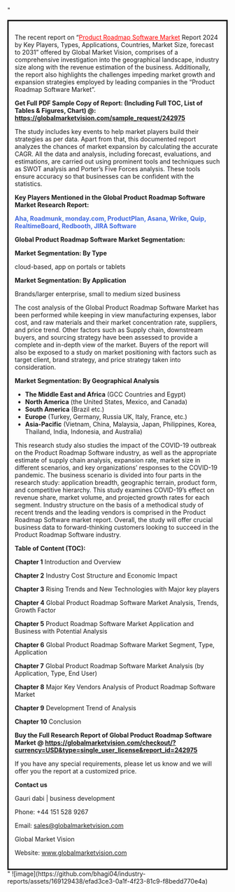 "<div style='border: 3px solid black; padding: 1em;'>

The recent report on “<a style='color: #ff0000;' href='https://globalmarketvision.com/reports/global-product-roadmap-software-market/242975'>Product Roadmap Software Market</a> Report 2024 by Key Players, Types, Applications, Countries, Market Size, forecast to 2031” offered by Global Market Vision, comprises of a comprehensive investigation into the geographical landscape, industry size along with the revenue estimation of the business. Additionally, the report also highlights the challenges impeding market growth and expansion strategies employed by leading companies in the “Product Roadmap Software Market”.

<strong>Get Full PDF Sample Copy of Report: (Including Full TOC, List of Tables &amp; Figures, Chart) @</strong><strong>:</strong><strong> <a style='color: #ff0000;' href='https://globalmarketvision.com/sample_request/242975?utm_source=linkedinPulse&utm_medium=Bhagyashree&utm_campaign=Bhagyashree'><strong>https://globalmarketvision.com/sample_request/242975</strong></a></strong>

The study includes key events to help market players build their strategies as per data. Apart from that, this documented report analyzes the chances of market expansion by calculating the accurate CAGR. All the data and analysis, including forecast, evaluations, and estimations, are carried out using prominent tools and techniques such as SWOT analysis and Porter’s Five Forces analysis. These tools ensure accuracy so that businesses can be confident with the statistics.

<strong>Key Players Mentioned in the Global Product Roadmap Software Market Research Report:</strong>

<strong style='color: #4169e1;'>Aha, Roadmunk, monday.com, ProductPlan, Asana, Wrike, Quip, RealtimeBoard, Redbooth, JIRA Software</strong>

<strong>Global Product Roadmap Software Market Segmentation:</strong>

<strong>Market Segmentation: By Type</strong>

cloud-based, app on portals or tablets

<strong>Market Segmentation: By Application</strong>

Brands/larger enterprise, small to medium sized business

The cost analysis of the Global Product Roadmap Software Market has been performed while keeping in view manufacturing expenses, labor cost, and raw materials and their market concentration rate, suppliers, and price trend. Other factors such as Supply chain, downstream buyers, and sourcing strategy have been assessed to provide a complete and in-depth view of the market. Buyers of the report will also be exposed to a study on market positioning with factors such as target client, brand strategy, and price strategy taken into consideration.

<strong>Market Segmentation: By Geographical Analysis</strong>
<ul>
  <li><strong>The Middle East and Africa</strong> (GCC Countries and Egypt)</li>
  <li><strong>North America</strong> (the United States, Mexico, and Canada)</li>
  <li><strong>South America</strong> (Brazil etc.)</li>
  <li><strong>Europe</strong> (Turkey, Germany, Russia UK, Italy, France, etc.)</li>
  <li><strong>Asia-Pacific</strong> (Vietnam, China, Malaysia, Japan, Philippines, Korea, Thailand, India, Indonesia, and Australia)</li>
</ul>
This research study also studies the impact of the COVID-19 outbreak on the Product Roadmap Software industry, as well as the appropriate estimate of supply chain analysis, expansion rate, market size in different scenarios, and key organizations’ responses to the COVID-19 pandemic. The business scenario is divided into four parts in the research study: application breadth, geographic terrain, product form, and competitive hierarchy. This study examines COVID-19’s effect on revenue share, market volume, and projected growth rates for each segment. Industry structure on the basis of a methodical study of recent trends and the leading vendors is comprised in the Product Roadmap Software market report. Overall, the study will offer crucial business data to forward-thinking customers looking to succeed in the Product Roadmap Software industry.

<strong>Table of Content (TOC): </strong>

<strong>Chapter 1</strong> Introduction and Overview

<strong>Chapter 2</strong> Industry Cost Structure and Economic Impact

<strong>Chapter 3</strong> Rising Trends and New Technologies with Major key players

<strong>Chapter 4</strong> Global Product Roadmap Software Market Analysis, Trends, Growth Factor

<strong>Chapter 5</strong> Product Roadmap Software Market Application and Business with Potential Analysis

<strong>Chapter 6</strong> Global Product Roadmap Software Market Segment, Type, Application

<strong>Chapter 7</strong> Global Product Roadmap Software Market Analysis (by Application, Type, End User)

<strong>Chapter 8</strong> Major Key Vendors Analysis of Product Roadmap Software Market

<strong>Chapter 9</strong> Development Trend of Analysis

<strong>Chapter 10</strong> Conclusion

<strong>Buy the Full Research Report of Global Product Roadmap Software Market @</strong><strong> <strong><a style='color: #ff0000;' href='https://globalmarketvision.com/checkout/?currency=USD&type=single_user_license&report_id=242975?utm_source=linkedinPulse&utm_medium=Bhagyashree&utm_campaign=Bhagyashree'>https://globalmarketvision.com/checkout/?currency=USD&type=single_user_license&report_id=242975</a></strong>
</strong>

If you have any special requirements, please let us know and we will offer you the report at a customized price.

<strong>Contact us</strong>

Gauri dabi | business development

Phone: +44 151 528 9267

Email: <a href='mailto:sales@globalmarketvision.com'>sales@globalmarketvision.com</a>

Global Market Vision

Website: <a href='http://www.globalmarketvision.com/'>www.globalmarketvision.com</a>

</div>"
![image](https://github.com/bhagi04/industry-reports/assets/169129438/efad3ce3-0a1f-4f23-81c9-f8bedd770e4a)
